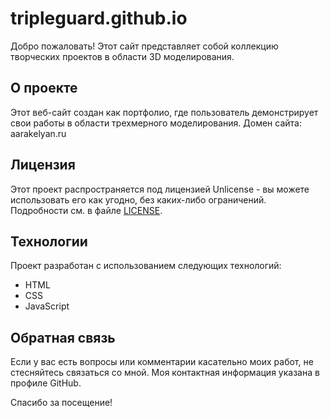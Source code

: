 # tripleguard.github.io
Добро пожаловать! Этот сайт представляет собой коллекцию творческих проектов в области 3D моделирования.

## О проекте
Этот веб-сайт создан как портфолио, где пользователь демонстрирует свои работы в области трехмерного моделирования. Домен сайта: aarakelyan.ru

## Лицензия
Этот проект распространяется под лицензией Unlicense - вы можете использовать его как угодно, без каких-либо ограничений. Подробности см. в файле [LICENSE](LICENSE).

## Технологии
Проект разработан с использованием следующих технологий:
- HTML
- CSS
- JavaScript
## Обратная связь
Если у вас есть вопросы или комментарии касательно моих работ, не стесняйтесь связаться со мной. Моя контактная информация указана в профиле GitHub.

Спасибо за посещение!
